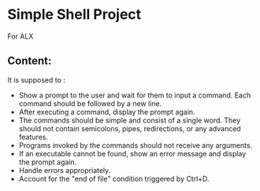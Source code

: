 # Simple Shell Project

For ALX 

## Content:

It is supposed to :
* Show a prompt to the user and wait for them to input a command. Each command should be followed by a new line.
* After executing a command, display the prompt again.
* The commands should be simple and consist of a single word. They should not contain semicolons, pipes, redirections, or any advanced features.
* Programs invoked by the commands should not receive any arguments.
* If an executable cannot be found, show an error message and display the prompt again.
* Handle errors appropriately.
* Account for the "end of file" condition triggered by Ctrl+D.
